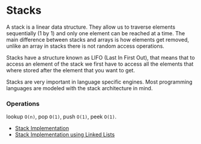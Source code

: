 # Stacks

A stack is a linear data structure. They allow us to traverse elements sequentially (1 by 1) and only one element can be reached at a time. The main difference between stacks and arrays is how elements get removed, unlike an array in stacks there is not random access operations.

Stacks have a structure known as LIFO (Last In First Out), that means that to access an element of the stack we first have to access all the elements that where stored after the element that you want to get.

Stacks are very important in language specific engines. Most programming languages are modeled with the stack architecture in mind.

### Operations

lookup `O(n)`, pop `O(1)`, push `O(1)`, peek `O(1)`.

- [Stack Implementation](stack.js)
- [Stack Implementation using Linked Lists](stackWithLinkedList.js)
